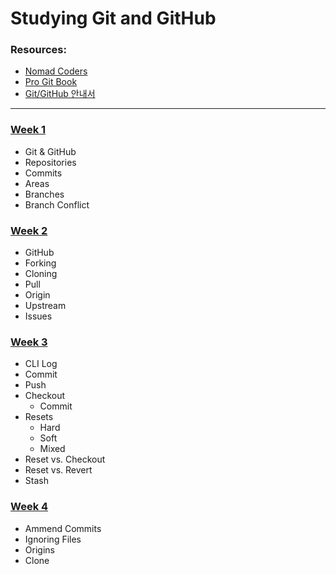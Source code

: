 # Studying Git and GitHub

### Resources:

- [Nomad Coders](https://nomadcoders.co/git-for-beginners/lobby)
- [Pro Git Book](https://git-scm.com/book/en/v2)
- [Git/GitHub 안내서](https://subicura.com/git/)

---

### [Week 1](w1/week_one.md)

- Git & GitHub
- Repositories
- Commits
- Areas
- Branches
- Branch Conflict

### [Week 2](w2/week_two.md)

- GitHub
- Forking
- Cloning
- Pull
- Origin
- Upstream
- Issues

### [Week 3](w3/week_three.md)

- CLI Log
- Commit
- Push
- Checkout
  - Commit
- Resets
  - Hard
  - Soft
  - Mixed
- Reset vs. Checkout
- Reset vs. Revert
- Stash

### [Week 4](w4/week_four.md)

- Ammend Commits
- Ignoring Files
- Origins
- Clone
